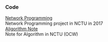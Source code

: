 ### Code  
[Network Programming](https://github.com/poyichou/np_project)  
Network Programming project in NCTU in 2017    
[Aligorithm Note](https://github.com/poyichou/aligorithm_note)  
Note for Algorithm in NCTU (OCW)  
